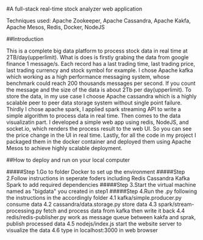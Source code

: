 #A full-stack real-time stock analyzer web application

Techniques used: Apache Zookeeper, Apache Cassandra, Apache Kakfa, Apache Mesos, Redis, Docker, NodeJS

##Introduction

This is a complete big data platform to process stock data in real time at 2TB/day(upperlimit). What is does is firstly grabing the data from google finance 1 message/s. Each record has a last trading time, last trading price, last trading currency and stock symbol for example. I chose Apache kafka which working as a high performance messaging system, whose benchmark could reach 200 thousands messages per second. If you count the message and the size of the data is about 2Tb per day(upperlimit). To store the data, in my use case I choose Apache cassandra which is a highly scalable peer to peer data storage system without single point failure. Thirdly I chose apache spark, I applied spark streaming API to write a simple algorithm to process data in real time. Then comes to the data visualizatin part. I developed a simple web app using redis, NodeJS, and socket.io, which renders the process result to the web UI. So you can see the price change in the UI in real time. Lastly, for all the code in my project I packaged them in the docker container and deployed them using Apache Mesos to achieve highly scalable deployment.


##How to deploy and run on your local computer

#####Step 1.Go to folder Docker to set up the environment 
#####Step 2.Follow instructions in seperate foders including Redis Cassandra Kafka Spark to add required dependencies
#####Step 3.Start the virtual machine named as "bigdata" you created in step1 
#####Step 4.Run the .py following the instructions in the accordingly folder
      4.1 kafka/simple.producer.py consume data
      4.2 cassandra/data.storage.py  store data
      4.3 spark/stream-processing.py fetch and process data from kafka then write it back
      4.4 redis/redis-publisher.py work as message queue between kakfa and sprak, publish processed data
      4.5 nodejs/index.js start the website server to visualize the data
      4.6 type in localhost:3000 in web browser
